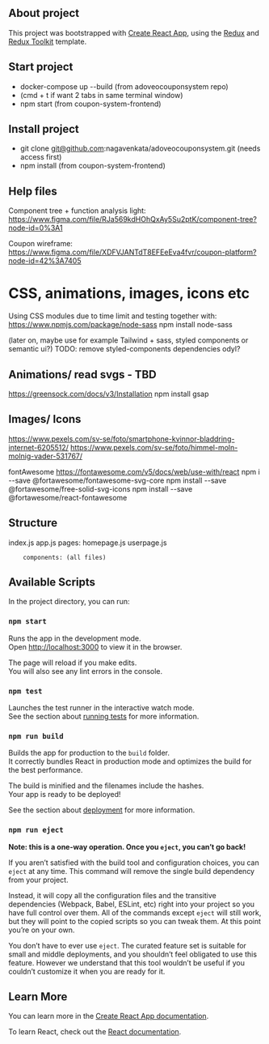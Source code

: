 ## About project
This project was bootstrapped with [Create React App](https://github.com/facebook/create-react-app), using the [Redux](https://redux.js.org/) and [Redux Toolkit](https://redux-toolkit.js.org/) template.

## Start project
- docker-compose up --build (from adoveocouponsystem repo)
- (cmd + t if want 2 tabs in same terminal window)
- npm start (from coupon-system-frontend)

## Install project
- git clone git@github.com:nagavenkata/adoveocouponsystem.git (needs access first)
- npm install (from coupon-system-frontend)

## Help files
Component tree + function analysis light: https://www.figma.com/file/RJa569kdHOhQxAy5Su2ptK/component-tree?node-id=0%3A1

Coupon wireframe: https://www.figma.com/file/XDFVJANTdT8EFEeEva4fvr/coupon-platform?node-id=42%3A7405

# CSS, animations, images, icons etc
Using CSS modules due to time limit and testing together with: https://www.npmjs.com/package/node-sass 
npm install node-sass

(later on, maybe use for example Tailwind + sass, styled components or semantic ui?) TODO: remove styled-components dependencies odyl?

## Animations/ read svgs - TBD
https://greensock.com/docs/v3/Installation
npm install gsap 


## Images/ Icons
https://www.pexels.com/sv-se/foto/smartphone-kvinnor-bladdring-internet-6205512/ 
https://www.pexels.com/sv-se/foto/himmel-moln-molnig-vader-531767/

fontAwesome https://fontawesome.com/v5/docs/web/use-with/react
npm i --save @fortawesome/fontawesome-svg-core
npm install --save @fortawesome/free-solid-svg-icons
npm install --save @fortawesome/react-fontawesome

## Structure
index.js 
    app.js
        pages:
        homepage.js
        userpage.js

        components: (all files)


## Available Scripts

In the project directory, you can run:

### `npm start`

Runs the app in the development mode.<br />
Open [http://localhost:3000](http://localhost:3000) to view it in the browser.

The page will reload if you make edits.<br />
You will also see any lint errors in the console.

### `npm test`

Launches the test runner in the interactive watch mode.<br />
See the section about [running tests](https://facebook.github.io/create-react-app/docs/running-tests) for more information.

### `npm run build`

Builds the app for production to the `build` folder.<br />
It correctly bundles React in production mode and optimizes the build for the best performance.

The build is minified and the filenames include the hashes.<br />
Your app is ready to be deployed!

See the section about [deployment](https://facebook.github.io/create-react-app/docs/deployment) for more information.

### `npm run eject`

**Note: this is a one-way operation. Once you `eject`, you can’t go back!**

If you aren’t satisfied with the build tool and configuration choices, you can `eject` at any time. This command will remove the single build dependency from your project.

Instead, it will copy all the configuration files and the transitive dependencies (Webpack, Babel, ESLint, etc) right into your project so you have full control over them. All of the commands except `eject` will still work, but they will point to the copied scripts so you can tweak them. At this point you’re on your own.

You don’t have to ever use `eject`. The curated feature set is suitable for small and middle deployments, and you shouldn’t feel obligated to use this feature. However we understand that this tool wouldn’t be useful if you couldn’t customize it when you are ready for it.

## Learn More

You can learn more in the [Create React App documentation](https://facebook.github.io/create-react-app/docs/getting-started).

To learn React, check out the [React documentation](https://reactjs.org/).
